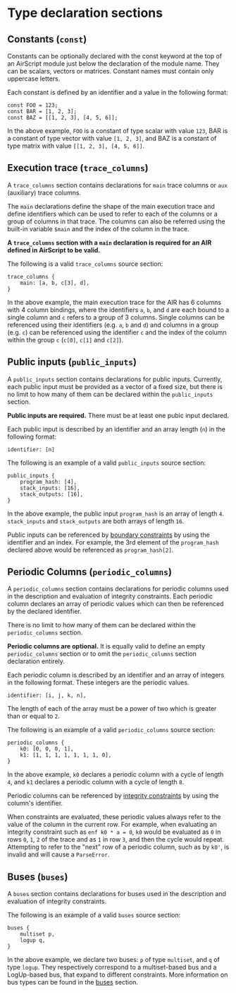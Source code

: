 # Type declaration sections

## Constants (`const`)

Constants can be optionally declared with the const keyword at the top of an AirScript module just below the declaration of the module name. They can be scalars, vectors or matrices. Constant names must contain only uppercase letters.

Each constant is defined by an identifier and a value in the following format:

```
const FOO = 123;
const BAR = [1, 2, 3];
const BAZ = [[1, 2, 3], [4, 5, 6]];
```

In the above example, `FOO` is a constant of type scalar with value `123`, BAR is a constant of type vector with value `[1, 2, 3]`, and BAZ is a constant of type matrix with value `[[1, 2, 3], [4, 5, 6]]`.

## Execution trace (`trace_columns`)

A `trace_columns` section contains declarations for `main` trace columns or `aux` (auxiliary) trace columns.

The `main` declarations define the shape of the main execution trace and define identifiers which can be used to refer to each of the columns or a group of columns in that trace. The columns can also be referred using the built-in variable `$main` and the index of the column in the trace.

**A `trace_columns` section with a `main` declaration is required for an AIR defined in AirScript to be valid.**

The following is a valid `trace_columns` source section:

```
trace_columns {
    main: [a, b, c[3], d],
}
```

In the above example, the main execution trace for the AIR has 6 columns with 4 column bindings, where the identifiers `a`, `b`, and `d` are each bound to a single column and `c` refers to a group of 3 columns. Single columns can be referenced using their identifiers (e.g. `a`, `b` and `d`) and columns in a group (e.g. `c`) can be referenced using the identifier `c` and the index of the column within the group `c` (`c[0]`, `c[1]` and `c[2]`).

## Public inputs (`public_inputs`)

A `public_inputs` section contains declarations for public inputs. Currently, each public input must be provided as a vector of a fixed size, but there is no limit to how many of them can be declared within the `public_inputs` section.

**Public inputs are required.** There must be at least one pubic input declared.

Each public input is described by an identifier and an array length (`n`) in the following format:

```
identifier: [n]
```

The following is an example of a valid `public_inputs` source section:

```
public_inputs {
    program_hash: [4],
    stack_inputs: [16],
    stack_outputs: [16],
}
```

In the above example, the public input `program_hash` is an array of length `4`. `stack_inputs` and `stack_outputs` are both arrays of length `16`.

Public inputs can be referenced by [boundary constraints](./constraints.md#boundary_constraints) by using the identifier and an index. For example, the 3rd element of the `program_hash` declared above would be referenced as `program_hash[2]`.

## Periodic Columns (`periodic_columns`)

A `periodic_columns` section contains declarations for periodic columns used in the description and evaluation of integrity constraints. Each periodic column declares an array of periodic values which can then be referenced by the declared identifier.

There is no limit to how many of them can be declared within the `periodic_columns` section.

**Periodic columns are optional.** It is equally valid to define an empty `periodic_columns` section or to omit the `periodic_columns` section declaration entirely.

Each periodic column is described by an identifier and an array of integers in the following format. These integers are the periodic values.

```
identifier: [i, j, k, n],
```

The length of each of the array must be a power of two which is greater than or equal to `2`.

The following is an example of a valid `periodic_columns` source section:

```
periodic_columns {
    k0: [0, 0, 0, 1],
    k1: [1, 1, 1, 1, 1, 1, 1, 0],
}
```

In the above example, `k0` declares a periodic column with a cycle of length `4`, and `k1` declares a periodic column with a cycle of length `8`.

Periodic columns can be referenced by [integrity constraints](./constraints.md#integrity_constraints) by using the column's identifier.

When constraints are evaluated, these periodic values always refer to the value of the column in the current row. For example, when evaluating an integrity constraint such as `enf k0 * a = 0`, `k0` would be evaluated as `0` in rows `0`, `1`, `2` of the trace and as `1` in row `3`, and then the cycle would repeat. Attempting to refer to the "next" row of a periodic column, such as by `k0'`, is invalid and will cause a `ParseError`.

## Buses (`buses`)

A `buses` section contains declarations for buses used in the description and evaluation of integrity constraints.

The following is an example of a valid `buses` source section:

```
buses {
    multiset p,
    logup q,
}
```

In the above example, we declare two buses: `p` of type `multiset`, and `q` of type `logup`. They respectively correspond to a multiset-based bus and a LogUp-based bus, that expand to different constraints. More information on bus types can be found in the [buses](./buses.md) section.
